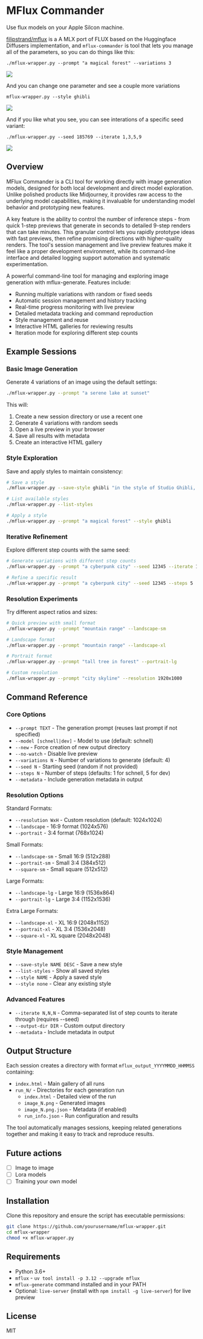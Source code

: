 # MFlux Commander

Use flux models on your Apple Silcon machine.

[filipstrand/mflux](https://github.com/filipstrand/mflux) is a A MLX port of FLUX based on the Huggingface Diffusers implementation, and `mflux-commander` is tool that lets you manage all of the parameters, so you can do things like this:

```
./mflux-wrapper.py --prompt "a magical forest" --variations 3
```

![](./docs/screenshots/magic_forest.webp)

And you can change one parameter and see a couple more variations

```
mflux-wrapper.py --style ghibli
```

![](./docs/screenshots/magic_forest_ghibli.webp)

And if you like what you see, you can see interations of a specific seed variant:

```
./mflux-wrapper.py --seed 185769 --iterate 1,3,5,9
```

![](./docs/screenshots/magic_forest_iterations.webp)

## Overview

MFlux Commander is a CLI tool for working directly with image generation models, designed for both local development and direct model exploration. Unlike polished products like Midjourney, it provides raw access to the underlying model capabilities, making it invaluable for understanding model behavior and prototyping new features.

A key feature is the ability to control the number of inference steps - from quick 1-step previews that generate in seconds to detailed 9-step renders that can take minutes. This granular control lets you rapidly prototype ideas with fast previews, then refine promising directions with higher-quality renders. The tool's session management and live preview features make it feel like a proper development environment, while its command-line interface and detailed logging support automation and systematic experimentation.

A powerful command-line tool for managing and exploring image generation with mflux-generate. Features include:

- Running multiple variations with random or fixed seeds
- Automatic session management and history tracking
- Real-time progress monitoring with live preview
- Detailed metadata tracking and command reproduction
- Style management and reuse
- Interactive HTML galleries for reviewing results
- Iteration mode for exploring different step counts

## Example Sessions

### Basic Image Generation

Generate 4 variations of an image using the default settings:

```bash
./mflux-wrapper.py --prompt "a serene lake at sunset"
```

This will:

1. Create a new session directory or use a recent one
2. Generate 4 variations with random seeds
3. Open a live preview in your browser
4. Save all results with metadata
5. Create an interactive HTML gallery

### Style Exploration

Save and apply styles to maintain consistency:

```bash
# Save a style
./mflux-wrapper.py --save-style ghibli "in the style of Studio Ghibli, hand-drawn animation"

# List available styles
./mflux-wrapper.py --list-styles

# Apply a style
./mflux-wrapper.py --prompt "a magical forest" --style ghibli
```

### Iterative Refinement

Explore different step counts with the same seed:

```bash
# Generate variations with different step counts
./mflux-wrapper.py --prompt "a cyberpunk city" --seed 12345 --iterate 1,3,5,9

# Refine a specific result
./mflux-wrapper.py --prompt "a cyberpunk city" --seed 12345 --steps 5
```

### Resolution Experiments

Try different aspect ratios and sizes:

```bash
# Quick preview with small format
./mflux-wrapper.py --prompt "mountain range" --landscape-sm

# Landscape format
./mflux-wrapper.py --prompt "mountain range" --landscape-xl

# Portrait format
./mflux-wrapper.py --prompt "tall tree in forest" --portrait-lg

# Custom resolution
./mflux-wrapper.py --prompt "city skyline" --resolution 1920x1080
```

## Command Reference

### Core Options

- `--prompt TEXT` - The generation prompt (reuses last prompt if not specified)
- `--model [schnell|dev]` - Model to use (default: schnell)
- `--new` - Force creation of new output directory
- `--no-watch` - Disable live preview
- `--variations N` - Number of variations to generate (default: 4)
- `--seed N` - Starting seed (random if not provided)
- `--steps N` - Number of steps (defaults: 1 for schnell, 5 for dev)
- `--metadata` - Include generation metadata in output

### Resolution Options

Standard Formats:

- `--resolution WxH` - Custom resolution (default: 1024x1024)
- `--landscape` - 16:9 format (1024x576)
- `--portrait` - 3:4 format (768x1024)

Small Formats:

- `--landscape-sm` - Small 16:9 (512x288)
- `--portrait-sm` - Small 3:4 (384x512)
- `--square-sm` - Small square (512x512)

Large Formats:

- `--landscape-lg` - Large 16:9 (1536x864)
- `--portrait-lg` - Large 3:4 (1152x1536)

Extra Large Formats:

- `--landscape-xl` - XL 16:9 (2048x1152)
- `--portrait-xl` - XL 3:4 (1536x2048)
- `--square-xl` - XL square (2048x2048)

### Style Management

- `--save-style NAME DESC` - Save a new style
- `--list-styles` - Show all saved styles
- `--style NAME` - Apply a saved style
- `--style none` - Clear any existing style

### Advanced Features

- `--iterate N,N,N` - Comma-separated list of step counts to iterate through (requires --seed)
- `--output-dir DIR` - Custom output directory
- `--metadata` - Include metadata in output

## Output Structure

Each session creates a directory with format `mflux_output_YYYYMMDD_HHMMSS` containing:

- `index.html` - Main gallery of all runs
- `run_N/` - Directories for each generation run
  - `index.html` - Detailed view of the run
  - `image_N.png` - Generated images
  - `image_N.png.json` - Metadata (if enabled)
  - `run_info.json` - Run configuration and results

The tool automatically manages sessions, keeping related generations together and making it easy to track and reproduce results.

## Future actions

- [ ] Image to image
- [ ] Lora models
- [ ] Training your own model

## Installation

Clone this repository and ensure the script has executable permissions:

```bash
git clone https://github.com/yourusername/mflux-wrapper.git
cd mflux-wrapper
chmod +x mflux-wrapper.py
```

## Requirements

- Python 3.6+
- `mflux` - `uv tool install -p 3.12 --upgrade mflux`
- `mflux-generate` command installed and in your PATH
- Optional: `live-server` (install with `npm install -g live-server`) for live preview

## License

MIT
